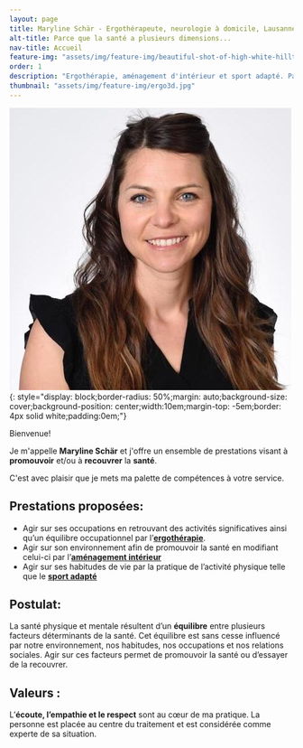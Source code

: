 ```yaml
---
layout: page
title: Maryline Schär - Ergothérapeute, neurologie à domicile, Lausanne et Vevey
alt-title: Parce que la santé a plusieurs dimensions...
nav-title: Accueil
feature-img: "assets/img/feature-img/beautiful-shot-of-high-white-hilltops-and-mountains-covered-in-fog.jpg"
order: 1
description: "Ergothérapie, aménagement d'intérieur et sport adapté. Parce que la santé a plusieurs dimensions."      # used by search engines
thumbnail: "assets/img/feature-img/ergo3d.jpg"
---
```


![](/assets/img/feature-img/maryline-sq.jpg){: style="display: block;border-radius: 50%;margin: auto;background-size: cover;background-position: center;width:10em;margin-top: -5em;border: 4px solid white;padding:0em;"}

Bienvenue!

Je m'appelle **Maryline Schär** et j'offre un ensemble de prestations visant à **promouvoir** et/ou à **recouvrer** la **santé**.

C'est avec plaisir que je mets ma palette de compétences à votre service.


## Prestations proposées:

- Agir sur ses occupations en retrouvant des activités significatives ainsi qu’un équilibre occupationnel par l’[**ergothérapie**](/ergotherapie/).
- Agir sur son environnement afin de promouvoir la santé en modifiant celui-ci par l’[**aménagement intérieur**](/amenagement/)
- Agir sur ses habitudes de vie par la pratique de l’activité physique telle que le [**sport adapté**](/sport/)

## Postulat: 
La santé physique et mentale résultent d’un **équilibre** entre plusieurs facteurs déterminants de la santé. Cet équilibre est sans cesse influencé par notre environnement, nos habitudes, nos occupations et nos relations sociales. Agir sur ces facteurs permet de promouvoir la santé ou d’essayer de la recouvrer.

## Valeurs :
L’**écoute, l’empathie et le respect** sont au cœur de ma pratique. La personne est placée au centre du traitement et est considérée comme experte de sa situation.


